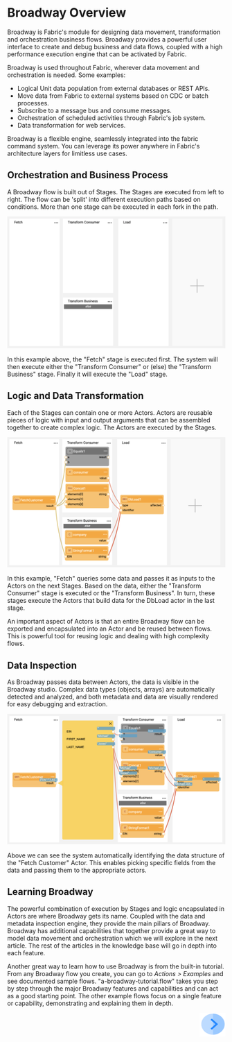 # Broadway Overview


Broadway is Fabric's module for designing data movement, transformation and orchestration business flows. Broadway provides a powerful user interface to create and debug business and data flows, coupled with a high performance execution engine that can be activated by Fabric.

Broadway is used throughout Fabric, wherever data movement and orchestration is needed. Some examples:
* Logical Unit data population from external databases or REST APIs.
* Move data from Fabric to external systems based on CDC or batch processes.
* Subscribe to a message bus and consume messages.
* Orchestration of scheduled activities through Fabric's job system.
* Data transformation for web services.

Broadway is a flexible engine, seamlessly integrated into the fabric command system. You can leverage its power anywhere in Fabric's architecture layers for limitless use cases.


## Orchestration and Business Process

A Broadway flow is built out of Stages. The Stages are executed from left to right. The flow can be 'split' into different execution paths based on conditions. More than one stage can be executed in each fork in the path.

![image](/articles/99_Broadway/images/Broadway_flow.png)

In this example above, the "Fetch" stage is executed first. The system will then execute either the "Transform Consumer" or (else) the "Transform Business" stage. Finally it will execute the "Load" stage.


## Logic and Data Transformation

Each of the Stages can contain one or more Actors. Actors are reusable pieces of logic with input and output arguments that can be assembled together to create complex logic. The Actors are executed by the Stages.

![image](/articles/99_Broadway/images/Broadway_actors.png)

In this example, "Fetch" queries some data and passes it as inputs to the Actors on the next Stages. Based on the data, either the "Transform Consumer" stage is executed or the "Transform Business".
In turn, these stages execute the Actors that build data for the DbLoad actor in the last stage.

An important aspect of Actors is that an entire Broadway flow can be exported and encapsulated into an Actor and be reused between flows. This is powerful tool for reusing logic and dealing with high complexity flows.


## Data Inspection

As Broadway passes data between Actors, the data is visible in the Broadway studio. Complex data types (objects, arrays) are automatically detected and analyzed, and both metadata and data are visually rendered for easy debugging and extraction.

![image](/articles/99_Broadway/images/Broadway_data_inspection.png)

Above we can see the system automatically identifying the data structure of the "Fetch Customer" Actor. This enables picking specific fields from the data and passing them to the appropriate actors.


## Learning Broadway

The powerful combination of execution by Stages and logic encapsulated in Actors are where Broadway gets its name. Coupled with the data and metadata inspection engine, they provide the main pillars of Broadway.
Broadway has additional capabilities that together provide a great way to model data movement and orchestration which we will explore in the next article. The rest of the articles in the knowledge base will go in depth into each feature.

Another great way to learn how to use Broadway is from the built-in tutorial. From any Broadway flow you create, you can go to *Actions > Examples* and see documented sample flows. "a-broadway-tutorial.flow" takes you step by step through the major Broadway features and capabilities and can act as a good starting point. The other example flows focus on a single feature or capability, demonstrating and explaining them in depth.


[<img align="right" width="60" height="54" src="/articles/images/Next.png">](/articles/99_Broadway/02_broadway_high_level_components.md)
